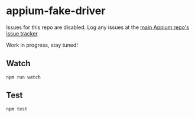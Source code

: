 appium-fake-driver
===================

Issues for this repo are disabled. Log any issues at the [main Appium repo's issue tracker](https://github.com/appium/appium/issues).

Work in progress, stay tuned!

## Watch

```
npm run watch
```

## Test

```
npm test
```

